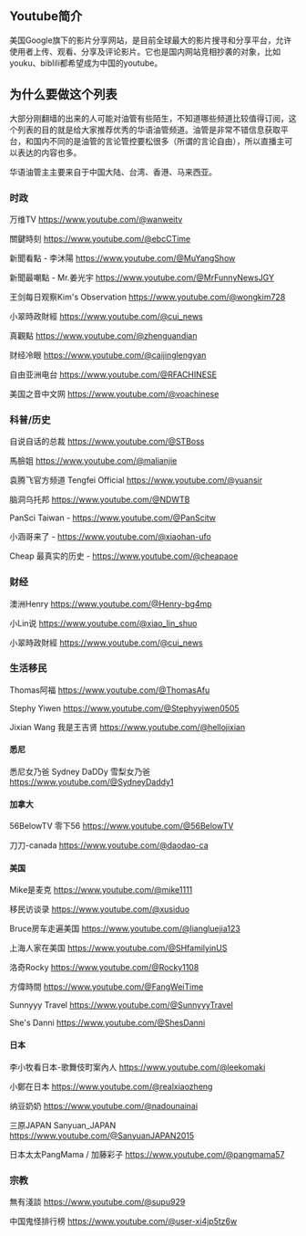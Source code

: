 ## Youtube简介

美国Google旗下的影片分享网站，是目前全球最大的影片搜寻和分享平台，允许使用者上传、观看、分享及评论影片。它也是国内网站竞相抄袭的对象，比如youku、biblili都希望成为中国的youtube。

## 为什么要做这个列表
大部分刚翻墙的出来的人可能对油管有些陌生，不知道哪些频道比较值得订阅，这个列表的目的就是给大家推荐优秀的华语油管频道。油管是非常不错信息获取平台，和国内不同的是油管的言论管控要松很多（所谓的言论自由），所以直播主可以表达的内容也多。

华语油管主主要来自于中国大陆、台湾、香港、马来西亚。

### 时政

万维TV https://www.youtube.com/@wanweitv

關鍵時刻 https://www.youtube.com/@ebcCTime 

新聞看點 - 李沐陽 https://www.youtube.com/@MuYangShow

新聞最嘲點 - Mr.姜光宇 https://www.youtube.com/@MrFunnyNewsJGY 

王剑每日观察Kim's Observation  https://www.youtube.com/@wongkim728

小翠時政財經 https://www.youtube.com/@cui_news

真觀點 https://www.youtube.com/@zhenguandian 

财经冷眼 https://www.youtube.com/@caijinglengyan 

自由亚洲电台 https://www.youtube.com/@RFACHINESE 

美国之音中文网 https://www.youtube.com/@voachinese


### 科普/历史
自说自话的总裁 https://www.youtube.com/@STBoss

馬臉姐 https://www.youtube.com/@malianjie

袁腾飞官方频道 Tengfei Official https://www.youtube.com/@yuansir 

脑洞乌托邦 https://www.youtube.com/@NDWTB

PanSci Taiwan - https://www.youtube.com/@PanScitw

小涵哥来了 - https://www.youtube.com/@xiaohan-ufo 

Cheap 最真实的历史 - https://www.youtube.com/@cheapaoe

### 财经

澳洲Henry https://www.youtube.com/@Henry-bg4mp 

小Lin说 https://www.youtube.com/@xiao_lin_shuo

小翠時政財經 https://www.youtube.com/@cui_news 

### 生活移民
Thomas阿福 https://www.youtube.com/@ThomasAfu

Stephy Yiwen https://www.youtube.com/@Stephyyiwen0505 

Jixian Wang 我是王吉贤 https://www.youtube.com/@hellojixian 

#### 悉尼
悉尼女乃爸 Sydney DaDDy 雪梨女乃爸 https://www.youtube.com/@SydneyDaddy1 

#### 加拿大

56BelowTV 零下56 https://www.youtube.com/@56BelowTV 

刀刀-canada https://www.youtube.com/@daodao-ca 

#### 美国
Mike是麦克 https://www.youtube.com/@mike1111 

移民访谈录 https://www.youtube.com/@xusiduo

Bruce房车走遍美国 https://www.youtube.com/@liangluejia123 

上海人家在美国 https://www.youtube.com/@SHfamilyinUS 

洛奇Rocky https://www.youtube.com/@Rocky1108

方偉時間 https://www.youtube.com/@FangWeiTime 

Sunnyyy Travel https://www.youtube.com/@SunnyyyTravel 

She's Danni https://www.youtube.com/@ShesDanni 

#### 日本

李小牧看日本-歌舞伎町案內人 https://www.youtube.com/@leekomaki 

小鄭在日本 https://www.youtube.com/@realxiaozheng 

纳豆奶奶 https://www.youtube.com/@nadounainai 

三原JAPAN Sanyuan_JAPAN https://www.youtube.com/@SanyuanJAPAN2015 

日本太太PangMama / 加藤彩子 https://www.youtube.com/@pangmama57 

### 宗教

無有淺談 https://www.youtube.com/@supu929 

中国鬼怪排行榜 https://www.youtube.com/@user-xi4jp5tz6w

